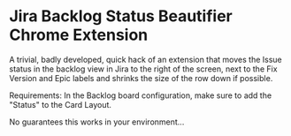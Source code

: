 # Jira Backlog Status Beautifier Chrome Extension
A trivial, badly developed, quick hack of an extension that moves the Issue status in the backlog view in Jira to the right of the screen, next to the Fix Version and Epic labels and shrinks the size of the row down if possible.

Requirements:
In the Backlog board configuration, make sure to add the "Status" to the Card Layout.

No guarantees this works in your environment... 


